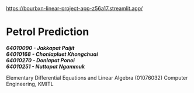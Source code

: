 https://bourbxn-linear-project-app-z56a17.streamlit.app/
# Petrol Prediction

***64010090 - Jakkapat Paijit***<br>
***64010168 - Chonlapluet Khongchuai***<br>
***64010270 - Donlapat Ponoi***<br>
***64010251 - Nuttapat Ngammuk***

Elementary Differential Equations and Linear Algebra (01076032) Computer Engineering, KMITL<br><br>
